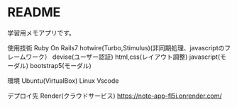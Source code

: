 # README

学習用メモアプリです。

使用技術
Ruby On Rails7
hotwire(Turbo,Stimulus)(非同期処理、javascriptのフレームワーク）
devise(ユーザー認証)
html,css(レイアウト調整)
javascript(モーダル)
bootstrap5(モーダル)

環境
Ubuntu(VirtualBox)
Linux
Vscode

デプロイ先
Render(クラウドサービス)
https://note-app-fl5i.onrender.com/
